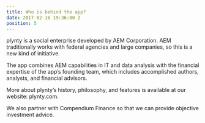 ```yaml
---
title: Who is behind the app?
date: 2017-02-16 19:36:00 Z
position: 5
---
```


plynty is a social enterprise developed by AEM Corporation. AEM traditionally works with federal agencies and large companies, so this is a new kind of initiative.

The app combines AEM capabilities in IT and data analysis with the financial expertise of the app’s founding team, which includes accomplished authors, analysts, and financial advisors.

More about plynty’s history, philosophy, and features is available at our website: plynty.com.

We also partner with Compendium Finance so that we can provide objective investment advice.